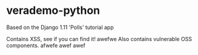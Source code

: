 # verademo-python

Based on the Django 1.11 'Polls' tutorial app

Contains XSS, see if you can find it!
awefwe
Also contains vulnerable OSS components.
afwefe
awef
awef
